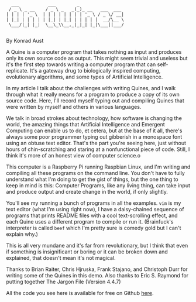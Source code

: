 ```

  ___           ___        _                 
 / _ \ _ __    / _ \ _   _(_)_ __   ___  ___ 
| | | | '_ \  | | | | | | | | '_ \ / _ \/ __|
| |_| | | | | | |_| | |_| | | | | |  __/\__ \
 \___/|_| |_|  \__\_\\__,_|_|_| |_|\___||___/
                                             
```
By Konrad Aust

A Quine is a computer program that takes nothing as input and produces only its own source code as output. This might seem trivial and useless but it's the first step towards writing a computer program that can self-replicate. It's a gateway drug to biologically inspired computing, evolutionary algorithms, and some types of Artificial Intelligence.

In my article I talk about the challenges with writing Quines, and I walk through what it really means for a program to produce a copy of its own source code. Here, I'll record myself typing out and compiling Quines that were written by myself and others in various languages.

We talk in broad strokes about technology, how software is changing the world, the amazing things that Artificial Intelligence and Emergent Computing can enable us to do, et cetera, but at the base of it all, there's always some poor programmer typing out gibberish in a monospace font using an obtuse text editor. That's the part you're seeing here, just without hours of chin-scratching and staring at a nonfunctional piece of code. Still, I think it's more of an honest view of computer science.o

This computer is a Raspberry Pi running Raspbian Linux, and I'm writing and compiling all these programs on the command line. You don't have to fully understand what I'm doing to get the gist of things, but the one thing to keep in mind is this: Computer Programs, like any living thing, can take input and produce output and create change in the world, if only slightly.

You'll see my running a bunch of programs in all the examples. `vim` is my text editor (what I'm using right now), I have a daisy-chained sequence of programs that prints README files with a cool text-scrolling effect, and each Quine uses a different program to compile or run it. (Brainfuck's interpreter is called `beef` which I'm pretty sure is comedy gold but I can't explain why.)

This is all very mundane and it's far from revolutionary, but I think that even if something is insignificant or boring or it can be broken down and explained, that doesn't mean it's not magical.

Thanks to Brian Raiter, Chris Hjruska, Frank Stajano, and Christoph Durr for writing some of the Quines in this demo. Also thanks to Eric S. Raymond for putting together The Jargon File (Version 4.4.7)

All the code you see here is available for free on Github [here](https://github.com/ironykins/fine-quines).

